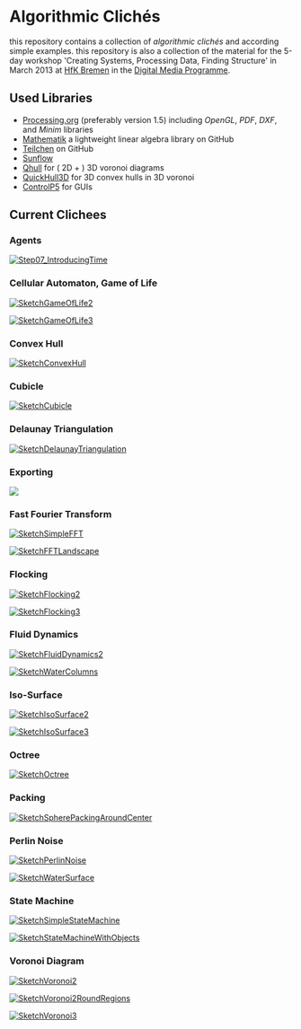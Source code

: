 Algorithmic Clichés
===================

this repository contains a collection of _algorithmic clichés_ and according simple examples. this repository is also a collection of the material for the 5-day workshop 'Creating Systems, Processing Data, Finding Structure' in March 2013 at [HfK Bremen](http://www.hfk-bremen.de/) in the [Digital Media Programme](http://digitalemedien-bremen.de/).

## Used Libraries

* [Processing.org](http://www.processing.org/) (preferably version 1.5) including _OpenGL_, _PDF_, _DXF_, and _Minim_ libraries
* [Mathematik](https://github.com/d3p/mathematik) a lightweight linear algebra library on GitHub
* [Teilchen](https://github.com/d3p/teilchen) on GitHub
* [Sunflow](http://sunflow.sourceforge.net/)
* [Qhull](http://www.qhull.org/) for ( 2D + ) 3D voronoi diagrams
* [QuickHull3D](http://www.cs.ubc.ca/~lloyd/java/quickhull3d.html) for 3D convex hulls in 3D voronoi
* [ControlP5](http://www.sojamo.de/libraries/controlP5/) for GUIs

## Current Clichees

### Agents

[![Step07_IntroducingTime](./images/sketches/Step07_IntroducingTime.png)
](https://github.com/d3p/algorithmic-cliches/blob/thereafter/sources/de/hfkbremen/algorithmiccliches/agents/Step07_IntroducingTime.java)

### Cellular Automaton, Game of Life

[![SketchGameOfLife2](./images/sketches/SketchGameOfLife2.png)](https://github.com/d3p/algorithmic-cliches/blob/thereafter/sources/de/hfkbremen/algorithmiccliches/cellularautomata/SketchGameOfLife2.java)

[![SketchGameOfLife3](./images/sketches/SketchGameOfLife3.png)](https://github.com/d3p/algorithmic-cliches/blob/thereafter/sources/de/hfkbremen/algorithmiccliches/cellularautomata/SketchGameOfLife3.java)

### Convex Hull

[![SketchConvexHull](./images/sketches/SketchConvexHull.png)](https://github.com/d3p/algorithmic-cliches/blob/thereafter/sources/de/hfkbremen/algorithmiccliches/convexhull/SketchConvexHull.java)

### Cubicle

[![SketchCubicle](./images/sketches/SketchCubicle.png)](https://github.com/d3p/algorithmic-cliches/blob/thereafter/sources/de/hfkbremen/algorithmiccliches/cubicle/SketchCubicle.java)
### Delaunay Triangulation[![SketchDelaunayTriangulation](./images/sketches/SketchDelaunayTriangulation.png)](https://github.com/d3p/algorithmic-cliches/blob/thereafter/sources/de/hfkbremen/algorithmiccliches/delaunaytriangulation/SketchDelaunayTriangulation.java)### Exporting

![](./images/sketches/)### Fast Fourier Transform[![SketchSimpleFFT](./images/sketches/SketchSimpleFFT.png)](https://github.com/d3p/algorithmic-cliches/blob/thereafter/sources/de/hfkbremen/algorithmiccliches/fastfouriertransform/SketchSimpleFFT.java)

[![SketchFFTLandscape](./images/sketches/SketchFFTLandscape.png)](https://github.com/d3p/algorithmic-cliches/blob/thereafter/sources/de/hfkbremen/algorithmiccliches/fastfouriertransform/SketchFFTLandscape.java)
### Flocking[![SketchFlocking2](./images/sketches/SketchFlocking2.png)](https://github.com/d3p/algorithmic-cliches/blob/thereafter/sources/de/hfkbremen/algorithmiccliches/flocking/SketchFlocking2.java)[![SketchFlocking3](./images/sketches/SketchFlocking3.png)](https://github.com/d3p/algorithmic-cliches/blob/thereafter/sources/de/hfkbremen/algorithmiccliches/flocking/SketchFlocking3.java)### Fluid Dynamics[![SketchFluidDynamics2](./images/sketches/SketchFluidDynamics2.png)](https://github.com/d3p/algorithmic-cliches/blob/thereafter/sources/de/hfkbremen/algorithmiccliches/fluiddynamics/SketchFluidDynamics2.java)
[![SketchWaterColumns](./images/sketches/SketchWaterColumns.png)](https://github.com/d3p/algorithmic-cliches/blob/thereafter/sources/de/hfkbremen/algorithmiccliches/fluiddynamics/SketchWaterColumns.java)### Iso-Surface
[![SketchIsoSurface2](./images/sketches/SketchIsoSurface2.png)](https://github.com/d3p/algorithmic-cliches/blob/thereafter/sources/de/hfkbremen/algorithmiccliches/isosurface/SketchIsoSurface2.java)[![SketchIsoSurface3](./images/sketches/SketchIsoSurface3.png)](https://github.com/d3p/algorithmic-cliches/blob/thereafter/sources/de/hfkbremen/algorithmiccliches/isosurface/SketchIsoSurface3.java)### Octree[![SketchOctree](./images/sketches/SketchOctree.png)](https://github.com/d3p/algorithmic-cliches/blob/thereafter/sources/de/hfkbremen/algorithmiccliches/octree/SketchOctree.java)### Packing[![SketchSpherePackingAroundCenter](./images/sketches/SketchSpherePackingAroundCenter.png)](https://github.com/d3p/algorithmic-cliches/blob/thereafter/sources/de/hfkbremen/algorithmiccliches/packing/SketchSpherePackingAroundCenter.java)### Perlin Noise[![SketchPerlinNoise](./images/sketches/SketchPerlinNoise.png)](https://github.com/d3p/algorithmic-cliches/blob/thereafter/sources/de/hfkbremen/algorithmiccliches/perlinnoise/SketchPerlinNoise.java)[![SketchWaterSurface](./images/sketches/SketchWaterSurface.png)](https://github.com/d3p/algorithmic-cliches/blob/thereafter/sources/de/hfkbremen/algorithmiccliches/perlinnoise/SketchWaterSurface.java)### State Machine[![SketchSimpleStateMachine](./images/sketches/SketchSimpleStateMachine.png)](https://github.com/d3p/algorithmic-cliches/blob/thereafter/sources/de/hfkbremen/algorithmiccliches/statemachine/SketchSimpleStateMachine.java)[![SketchStateMachineWithObjects](./images/sketches/SketchStateMachineWithObjects.png)](https://github.com/d3p/algorithmic-cliches/blob/thereafter/sources/de/hfkbremen/algorithmiccliches/statemachine/SketchStateMachineWithObjects.java)### Voronoi Diagram
[![SketchVoronoi2](./images/sketches/SketchVoronoi2.png)](https://github.com/d3p/algorithmic-cliches/blob/thereafter/sources/de/hfkbremen/algorithmiccliches/voronoidiagram/SketchVoronoi2.java)[![SketchVoronoi2RoundRegions](./images/sketches/SketchVoronoi2RoundRegions.png)](https://github.com/d3p/algorithmic-cliches/blob/thereafter/sources/de/hfkbremen/algorithmiccliches/voronoidiagram/SketchVoronoi2RoundRegions.java)[![SketchVoronoi3](./images/sketches/SketchVoronoi3.png)](https://github.com/d3p/algorithmic-cliches/blob/thereafter/sources/de/hfkbremen/algorithmiccliches/voronoidiagram/SketchVoronoi3.java)
